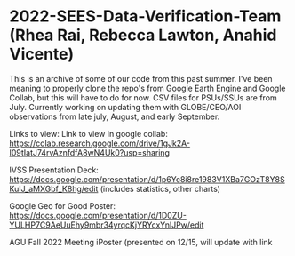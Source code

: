 # 2022-SEES-Data-Verification-Team (Rhea Rai, Rebecca Lawton, Anahid Vicente)
This is an archive of some of our code from this past summer. I've been meaning to properly clone the repo's from Google Earth Engine and Google Collab, but this will have to do for now. CSV files for PSUs/SSUs are from July. Currently working on updating them with GLOBE/CEO/AOI observations from late july, August, and early September.

Links to view:
Link to view in google collab: https://colab.research.google.com/drive/1gJk2A-I09tIatJ74rvAznfdfA8wN4Uk0?usp=sharing

IVSS Presentation Deck: https://docs.google.com/presentation/d/1p6Yc8i8re1983V1XBa7GOzT8Y8SKuIJ_aMXGbf_K8hg/edit
(includes statistics, other charts)

Google Geo for Good Poster: https://docs.google.com/presentation/d/1D0ZU-YULHP7C9AeUuEhy9mbr34yrqcKjYRYcxYnlJPw/edit

AGU Fall 2022 Meeting iPoster (presented on 12/15, will update with link
